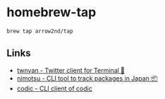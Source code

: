# homebrew-tap

```sh
brew tap arrow2nd/tap
```

## Links

- [twnyan - Twitter client for Terminal 🐾](https://github.com/arrow2nd/twnyan)
- [nimotsu - CLI tool to track packages in Japan 📦](https://github.com/arrow2nd/nimotsu)
- [codic - CLI client of codic](https://github.com/arrow2nd/codic-cli)
